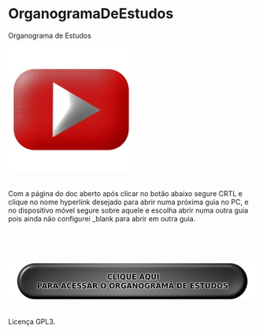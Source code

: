 # OrganogramaDeEstudos
Organograma de Estudos

<a href="youtube.com/channel/UCqeV9QjYoUxOLD6p3QwxpnA/videos" target="_blank"><img src="https://raw.githubusercontent.com/GamerCleanVic/OrganogramaDeEstudos/gh-pages/Imagens/YTbutao.png"></a><br clear="all"/><br clear="all"/>

<p align="justified">
Com a página do doc aberto após clicar no botão abaixo segure CRTL e clique no nome hyperlink desejado para abrir numa próxima guia no PC, e no dispositivo móvel segure sobre aquele e escolha abrir numa outra guia pois ainda não configurei _blank para abrir em outra guia. </p><br clear="all"/><br clear="all"/><br clear="all"/>

<a href="https://gamercleanvic.github.io/OrganogramaDeEstudos/" target="_blank"><img src="https://raw.githubusercontent.com/GamerCleanVic/OrganogramaDeEstudos/gh-pages/Imagens/OEbot%C3%A3o.png"></a><br clear="all"/><br clear="all"/>

<p align="justified">Licença GPL3.</p>
